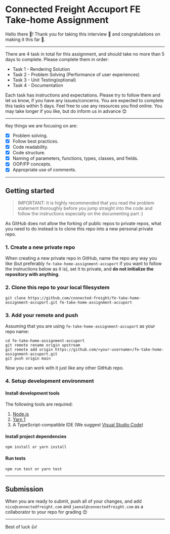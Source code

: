 # Connected Freight Accuport FE Take-home Assignment

Hello there 👋! Thank you for taking this interview 🙏 and congratulations on making it this far 🎉.

---

There are 4 task in total for this assignment, and should take no more than 5 days to complete. Please complete them in order:

- Task 1 - Rendering Solution
- Task 2 - Problem Solving (Performance of user experiences)
- Task 3 - Unit Testing(optional)
- Task 4 - Documentation

Each task has instructions and expectations. Please try to follow them and let us know, if you have any issues/concerns. You are expected to complete this tasks within 5 days. Feel free to use any resources you find online. You may take longer if you like, but do inform us in advance 😊

---

Key things we are focusing on are:

- [x] Problem solving.
- [x] Follow best practices.
- [x] Code readability.
- [x] Code structure.
- [x] Naming of parameters, functions, types, classes, and fields.
- [x] OOP/FP concepts.
- [x] Appropriate use of comments.

---

## Getting started

> IMPORTANT: It is highly recommended that you read the problem statement thoroughly before you jump straight into the code and follow the instructions especially on the documenting part :)

As GitHub does not allow the forking of public repos to private repos, what you need to do instead is to clone this repo into a new personal private repo.

### 1. Create a new private repo

When creating a new private repo in GitHub, name the repo any way you like (but preferably `fe-take-home-assignment-accuport` if you want to follow the instructions below as it is), set it to private, and **do not initialize the repository with anything**.

### 2. Clone this repo to your local filesystem

```
git clone https://github.com/connected-freight/fe-take-home-assignment-accuport.git fe-take-home-assignment-accuport
```

### 3. Add your remote and push

Assuming that you are using `fe-take-home-assignment-accuport` as your repo name:

```
cd fe-take-home-assignment-accuport
git remote rename origin upstream
git remote add origin https://github.com/<your-username>/fe-take-home-assignment-accuport.git
git push origin main
```

Now you can work with it just like any other GitHub repo.

### 4. Setup development environment

#### Install development tools

The following tools are required:

1. [Node.js](https://nodejs.org/en/)
2. [Yarn 1](https://classic.yarnpkg.com/en/docs/install)
3. A TypeScript-compatible IDE (We suggest [Visual Studio Code](https://code.visualstudio.com/))

#### Install project dependencies

```
npm install or yarn install
```

#### Run tests

```
npm run test or yarn test
```

---

## Submission

When you are ready to submit, push all of your changes, and add `nico@connectedfreight.com` and `jaenal@connectedfreight.com` as a collaborator to your repo for grading 😊

---

Best of luck 👍!
